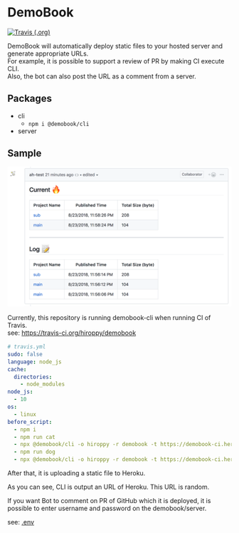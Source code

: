 # DemoBook

[![Travis (.org)](https://img.shields.io/travis/hiroppy/demobook.svg?style=flat-square)](https://travis-ci.org/hiroppy/demobook)

DemoBook will automatically deploy static files to your hosted server and generate appropriate URLs.  
For example, it is possible to support a review of PR by making CI execute CLI.  
Also, the bot can also post the URL as a comment from a server.

## Packages

- cli
  - `npm i @demobook/cli`
- server

## Sample

![](media/comment.png)

Currently, this repository is running demobook-cli when running CI of Travis.  
see: https://travis-ci.org/hiroppy/demobook

```yml
# travis.yml
sudo: false
language: node_js
cache:
  directories:
    - node_modules
node_js:
  - 10
os:
  - linux
before_script:
  - npm i
  - npm run cat
  - npx @demobook/cli -o hiroppy -r demobook -t https://demobook-ci.herokuapp.com -d output --pr ${TRAVIS_PULL_REQUEST} -n cat
  - npm run dog
  - npx @demobook/cli -o hiroppy -r demobook -t https://demobook-ci.herokuapp.com -d build --pr ${TRAVIS_PULL_REQUEST} -n dog
```

After that, it is uploading a static file to Heroku.

As you can see, CLI is output an URL of Heroku. This URL is random.

If you want Bot to comment on PR of GitHub which it is deployed, it is possible to enter username and password on the demobook/server.

see: [.env](/packages/server/.env.sample)
